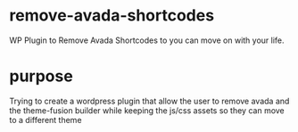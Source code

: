 # remove-avada-shortcodes
WP Plugin to Remove Avada Shortcodes to you can move on with your life.

# purpose
Trying to create a wordpress plugin that allow the user to remove avada and the theme-fusion builder while keeping the js/css assets so they can move to a different theme
